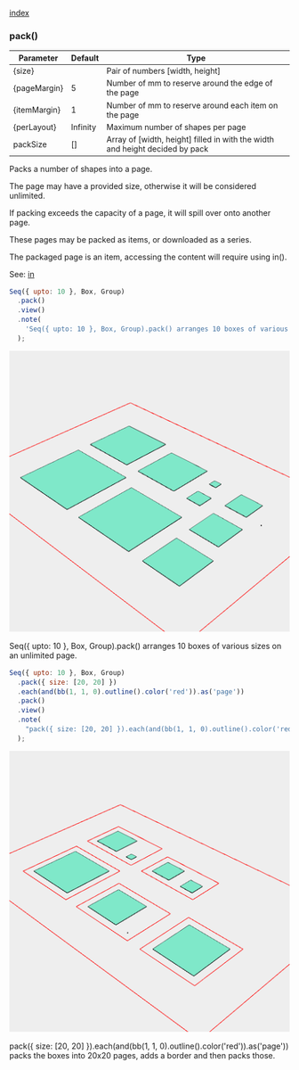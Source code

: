 [index](../../nb/api/index.md)
### pack()
Parameter|Default|Type
---|---|---
{size}||Pair of numbers [width, height]
{pageMargin}|5|Number of mm to reserve around the edge of the page
{itemMargin}|1|Number of mm to reserve around each item on the page
{perLayout}|Infinity|Maximum number of shapes per page
packSize|[]|Array of [width, height] filled in with the width and height decided by pack

Packs a number of shapes into a page.

The page may have a provided size, otherwise it will be considered unlimited.

If packing exceeds the capacity of a page, it will spill over onto another page.

These pages may be packed as items, or downloaded as a series.

The packaged page is an item, accessing the content will require using in().

See: [in](../../nb/api/in.md)

```JavaScript
Seq({ upto: 10 }, Box, Group)
  .pack()
  .view()
  .note(
    'Seq({ upto: 10 }, Box, Group).pack() arranges 10 boxes of various sizes on an unlimited page.'
  );
```

![Image](pack.md.$2.png)

Seq({ upto: 10 }, Box, Group).pack() arranges 10 boxes of various sizes on an unlimited page.

```JavaScript
Seq({ upto: 10 }, Box, Group)
  .pack({ size: [20, 20] })
  .each(and(bb(1, 1, 0).outline().color('red')).as('page'))
  .pack()
  .view()
  .note(
    "pack({ size: [20, 20] }).each(and(bb(1, 1, 0).outline().color('red')).as('page')) packs the boxes into 20x20 pages, adds a border and then packs those."
  );
```

![Image](pack.md.$3.png)

pack({ size: [20, 20] }).each(and(bb(1, 1, 0).outline().color('red')).as('page')) packs the boxes into 20x20 pages, adds a border and then packs those.
